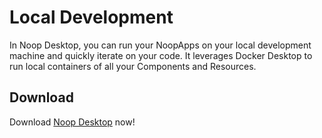 # Local Development

In Noop Desktop, you can run your NoopApps on your local development machine and quickly iterate on your code. It leverages Docker Desktop to run local containers of all your Components and Resources.

## Download

Download [Noop Desktop](https://noop.dev/download) now!
